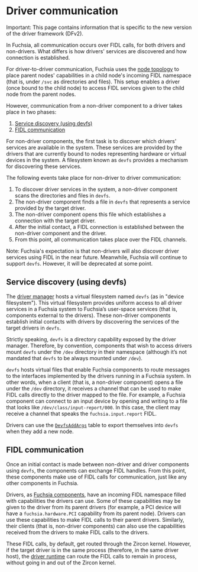 # Driver communication

Important: This page contains information that is specific to the new
version of the driver framework (DFv2).

In Fuchsia, all communication occurs over FIDL calls, for both drivers and
non-drivers. What differs is how drivers' services are discovered and how
connection is established.

For driver-to-driver communication, Fuchsia uses the
[node topology][node-topology] to place parent nodes' capabilities in a child
node's incoming FIDL namespace (that is, under `/svc` as directories and files).
This setup enables a driver (once bound to the child node) to access FIDL
services given to the child node from the parent nodes.

However, communication from a non-driver component to a driver takes place in
two phases:

1. [Service discovery (using devfs)](#service_discovery_using_devfs)
1. [FIDL communication](#fidl_communication)

For non-driver components, the first task is to discover which drivers' services
are available in the system. These services are provided by the drivers that are
currently bound to nodes representing hardware or virtual devices in the system.
A filesystem known as `devfs` provides a mechanism for discovering these services.

The following events take place for non-driver to driver communication:

1. To discover driver services in the system, a non-driver component scans the
   directories and files in `devfs`.
2. The non-driver component finds a file in `devfs` that represents a service
   provided by the target driver.
3. The non-driver component opens this file which establishes a connection
   with the target driver.
4. After the initial contact, a FIDL connection is established between the
   non-driver component and the driver.
5. From this point, all communication takes place over the FIDL channels.

Note: Fuchsia's expectation is that non-drivers will also discover
driver services using FIDL in the near future. Meanwhile, Fuchsia will continue
to support `devfs`. However, it will be deprecated at some point.

## Service discovery (using devfs)

The [driver manager][driver-manager] hosts a virtual filesystem named `devfs`
(as in "device filesystem"). This virtual filesystem provides uniform access to
all driver services in a Fuchsia system to Fuchsia’s user-space services
(that is, components external to the drivers). These non-driver components
establish initial contacts with drivers by discovering the services of the
target drivers in `devfs`.

Strictly speaking, `devfs` is a directory capability exposed by the driver
manager. Therefore, by convention, components that wish to access drivers mount
`devfs` under the `/dev` directory in their namespace (although it’s not
mandated that `devfs` to be always mounted under `/dev`).

`devfs` hosts virtual files that enable Fuchsia components to route messages to
the interfaces implemented by the drivers running in a Fuchsia system.
In other words, when a client (that is, a non-driver component) opens a file
under the `/dev` directory, it receives a channel that can be used to make
FIDL calls directly to the driver mapped to the file. For example,
a Fuchsia component can connect to an input device by opening and writing to
a file that looks like `/dev/class/input-report/000`. In this case,
the client may receive a channel that speaks the `fuchsia.input.report` FIDL.

Drivers can use the [`DevfsAddArgs`][devfs-add-args] table to export
themselves into `devfs` when they add a new node.

## FIDL communication

Once an initial contact is made between non-driver and driver components
using `devfs`, the components can exchange FIDL handles. From this point,
these components make use of FIDL calls for communication, just like any
other components in Fuchsia.

Drivers, as [Fuchsia components][components], have an incoming FIDL namespace
filled with capabilities the drivers can use. Some of these capabilities may be
given to the driver from its parent drivers (for example, a PCI device will have
a `fuchsia.hardware.PCI` capability from its parent node). Drivers can use
these capabilities to make FIDL calls to their parent drivers. Similarly,
their clients (that is, non-driver components) can also use the capabilities
received from the drivers to make FIDL calls to the drivers.

These FIDL calls, by default, get routed through the Zircon kernel. However,
if the target driver is in the same process (therefore, in the same
driver host), the [driver runtime][driver-runtime] can route
the FIDL calls to remain in process, without going in and out of
the Zircon kernel.

<!-- Reference links -->

[driver-manager]: driver_framework.md#driver_manager
[driver-runtime]: driver_framework.md#driver_runtime
[node-topology]: drivers_and_nodes.md#node_topology
[devfs-add-args]: https://cs.opensource.google/fuchsia/fuchsia/+/main:sdk/fidl/fuchsia.driver.framework/topology.fidl
[components]: /docs/concepts/components/v2/README.md
